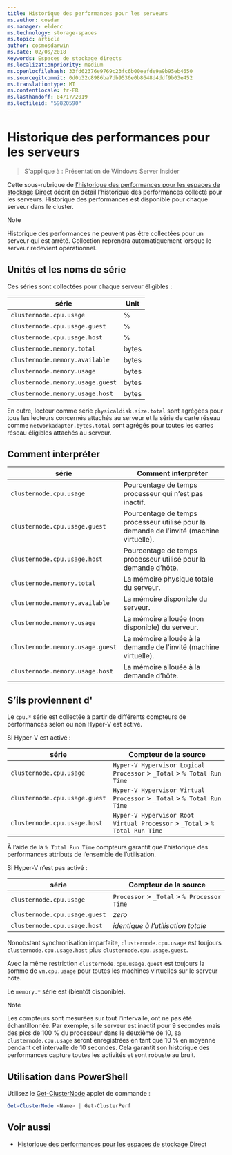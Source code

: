 ```yaml
---
title: Historique des performances pour les serveurs
ms.author: cosdar
ms.manager: eldenc
ms.technology: storage-spaces
ms.topic: article
author: cosmosdarwin
ms.date: 02/0s/2018
Keywords: Espaces de stockage directs
ms.localizationpriority: medium
ms.openlocfilehash: 33fd62376e9769c23fc6b00eefde9a9b95eb4650
ms.sourcegitcommit: 0d0b32c8986ba7db9536e0b8648d4ddf9b03e452
ms.translationtype: MT
ms.contentlocale: fr-FR
ms.lasthandoff: 04/17/2019
ms.locfileid: "59820590"
---
```

# <a name="performance-history-for-servers"></a>Historique des performances pour les serveurs

> S'applique à : Présentation de Windows Server Insider

Cette sous-rubrique de [l’historique des performances pour les espaces de stockage Direct](performance-history.md) décrit en détail l’historique des performances collecté pour les serveurs. Historique des performances est disponible pour chaque serveur dans le cluster.

   > [!NOTE]
   > Historique des performances ne peuvent pas être collectées pour un serveur qui est arrêté. Collection reprendra automatiquement lorsque le serveur redevient opérationnel.

## <a name="series-names-and-units"></a>Unités et les noms de série

Ces séries sont collectées pour chaque serveur éligibles :

| série                           | Unit    |
|----------------------------------|---------|
| `clusternode.cpu.usage`          | % |
| `clusternode.cpu.usage.guest`    | % |
| `clusternode.cpu.usage.host`     | % |
| `clusternode.memory.total`       | bytes   |
| `clusternode.memory.available`   | bytes   |
| `clusternode.memory.usage`       | bytes   |
| `clusternode.memory.usage.guest` | bytes   |
| `clusternode.memory.usage.host`  | bytes   |

En outre, lecteur comme série `physicaldisk.size.total` sont agrégées pour tous les lecteurs concernés attachés au serveur et la série de carte réseau comme `networkadapter.bytes.total` sont agrégés pour toutes les cartes réseau éligibles attachés au serveur.

## <a name="how-to-interpret"></a>Comment interpréter

| série                           | Comment interpréter                                                      |
|----------------------------------|-----------------------------------------------------------------------|
| `clusternode.cpu.usage`          | Pourcentage de temps processeur qui n’est pas inactif.                        |
| `clusternode.cpu.usage.guest`    | Pourcentage de temps processeur utilisé pour la demande de l’invité (machine virtuelle). |
| `clusternode.cpu.usage.host`     | Pourcentage de temps processeur utilisé pour la demande d’hôte.                    |
| `clusternode.memory.total`       | La mémoire physique totale du serveur.                              |
| `clusternode.memory.available`   | La mémoire disponible du serveur.                                   |
| `clusternode.memory.usage`       | La mémoire allouée (non disponible) du serveur.                   |
| `clusternode.memory.usage.guest` | La mémoire allouée à la demande de l’invité (machine virtuelle).               |
| `clusternode.memory.usage.host`  | La mémoire allouée à la demande d’hôte.                                  |

## <a name="where-they-come-from"></a>S’ils proviennent d'

Le `cpu.*` série est collectée à partir de différents compteurs de performances selon ou non Hyper-V est activé.

Si Hyper-V est activé :

| série                           | Compteur de la source |
|----------------------------------|----------------|
| `clusternode.cpu.usage`          | `Hyper-V Hypervisor Logical Processor` > `_Total` > `% Total Run Time`      |
| `clusternode.cpu.usage.guest`    | `Hyper-V Hypervisor Virtual Processor` > `_Total` > `% Total Run Time`      |
| `clusternode.cpu.usage.host`     | `Hyper-V Hypervisor Root Virtual Processor` > `_Total` > `% Total Run Time` |

À l’aide de la `% Total Run Time` compteurs garantit que l’historique des performances attributs de l’ensemble de l’utilisation.

Si Hyper-V n’est pas activé :

| série                           | Compteur de la source |
|----------------------------------|----------------|
| `clusternode.cpu.usage`          | `Processor` > `_Total` > `% Processor Time` |
| `clusternode.cpu.usage.guest`    | *zero* |
| `clusternode.cpu.usage.host`     | *identique à l’utilisation totale* |

Nonobstant synchronisation imparfaite, `clusternode.cpu.usage` est toujours `clusternode.cpu.usage.host` plus `clusternode.cpu.usage.guest`.

Avec la même restriction `clusternode.cpu.usage.guest` est toujours la somme de `vm.cpu.usage` pour toutes les machines virtuelles sur le serveur hôte.

Le `memory.*` série est (bientôt disponible).

  > [!NOTE]
  > Les compteurs sont mesurées sur tout l’intervalle, ont ne pas été échantillonnée. Par exemple, si le serveur est inactif pour 9 secondes mais des pics de 100 % du processeur dans le deuxième de 10, sa `clusternode.cpu.usage` seront enregistrées en tant que 10 % en moyenne pendant cet intervalle de 10 secondes. Cela garantit son historique des performances capture toutes les activités et sont robuste au bruit.

## <a name="usage-in-powershell"></a>Utilisation dans PowerShell

Utilisez le [Get-ClusterNode](https://docs.microsoft.com/powershell/module/failoverclusters/get-clusternode) applet de commande :

```PowerShell
Get-ClusterNode <Name> | Get-ClusterPerf
```

## <a name="see-also"></a>Voir aussi

- [Historique des performances pour les espaces de stockage Direct](performance-history.md)
